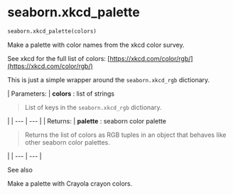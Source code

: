 # seaborn.xkcd_palette

```py
seaborn.xkcd_palette(colors)
```

Make a palette with color names from the xkcd color survey.

See xkcd for the full list of colors: [https://xkcd.com/color/rgb/](https://xkcd.com/color/rgb/)

This is just a simple wrapper around the `seaborn.xkcd_rgb` dictionary.

| Parameters: | **colors** : list of strings

> List of keys in the `seaborn.xkcd_rgb` dictionary.

 |
| --- | --- |
| Returns: | **palette** : seaborn color palette

> Returns the list of colors as RGB tuples in an object that behaves like other seaborn color palettes.

 |
| --- | --- |

See also

Make a palette with Crayola crayon colors.